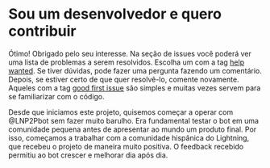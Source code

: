 # Sou um desenvolvedor e quero contribuir

Ótimo! Obrigado pelo seu interesse. Na seção de issues você poderá ver uma lista de problemas a serem resolvidos. Escolha um com a tag [help wanted](https://github.com/lnp2pbot/bot/issues?q=is%3Aissue+is%3Aopen+label%3A%22help+wanted%22). Se tiver dúvidas, pode fazer uma pergunta fazendo um comentário. Depois, se estiver certo de que quer resolvê-lo, comente novamente. Aqueles com a tag [good first issue](https://github.com/lnp2pbot/bot/issues?q=is%3Aissue+is%3Aopen+label%3A%22good+first+issue%22) são simples e muitas vezes servem para se familiarizar com o código.

Desde que iniciamos este projeto, quisemos começar a operar com @LNP2Pbot sem fazer muito barulho. Era fundamental testar o bot em uma comunidade pequena antes de apresentar ao mundo um produto final. Por isso, começamos a trabalhar com a comunidade hispânica do Lightning, que recebeu o projeto de maneira muito positiva. O feedback recebido permitiu ao bot crescer e melhorar dia após dia.